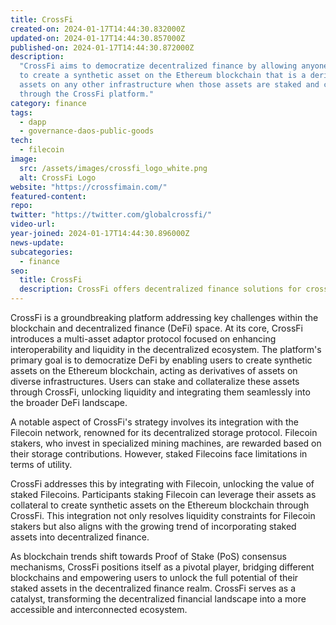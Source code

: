 ```yaml
---
title: CrossFi
created-on: 2024-01-17T14:44:30.832000Z
updated-on: 2024-01-17T14:44:30.857000Z
published-on: 2024-01-17T14:44:30.872000Z
description:
  "CrossFi aims to democratize decentralized finance by allowing anyone
  to create a synthetic asset on the Ethereum blockchain that is a derivative of their
  assets on any other infrastructure when those assets are staked and collateralized
  through the CrossFi platform."
category: finance
tags:
  - dapp
  - governance-daos-public-goods
tech:
  - filecoin
image:
  src: /assets/images/crossfi_logo_white.png
  alt: CrossFi Logo
website: "https://crossfimain.com/"
featured-content:
repo:
twitter: "https://twitter.com/globalcrossfi/"
video-url:
year-joined: 2024-01-17T14:44:30.896000Z
news-update:
subcategories:
  - finance
seo:
  title: CrossFi
  description: CrossFi offers decentralized finance solutions for cross-chain interoperability.
---
```


CrossFi is a groundbreaking platform addressing key challenges within the blockchain and decentralized finance (DeFi) space. At its core, CrossFi introduces a multi-asset adaptor protocol focused on enhancing interoperability and liquidity in the decentralized ecosystem. The platform's primary goal is to democratize DeFi by enabling users to create synthetic assets on the Ethereum blockchain, acting as derivatives of assets on diverse infrastructures. Users can stake and collateralize these assets through CrossFi, unlocking liquidity and integrating them seamlessly into the broader DeFi landscape.

A notable aspect of CrossFi's strategy involves its integration with the Filecoin network, renowned for its decentralized storage protocol. Filecoin stakers, who invest in specialized mining machines, are rewarded based on their storage contributions. However, staked Filecoins face limitations in terms of utility.

CrossFi addresses this by integrating with Filecoin, unlocking the value of staked Filecoins. Participants staking Filecoin can leverage their assets as collateral to create synthetic assets on the Ethereum blockchain through CrossFi. This integration not only resolves liquidity constraints for Filecoin stakers but also aligns with the growing trend of incorporating staked assets into decentralized finance.

As blockchain trends shift towards Proof of Stake (PoS) consensus mechanisms, CrossFi positions itself as a pivotal player, bridging different blockchains and empowering users to unlock the full potential of their staked assets in the decentralized finance realm. CrossFi serves as a catalyst, transforming the decentralized financial landscape into a more accessible and interconnected ecosystem.
